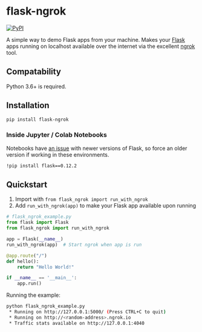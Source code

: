 # flask-ngrok
[![PyPI](https://img.shields.io/pypi/v/nine.svg)](https://pypi.org/project/flask-ngrok/)

A simple way to demo Flask apps from your machine.
Makes your [Flask](http://flask.pocoo.org/) apps running on localhost available
 over the internet via the excellent [ngrok](https://ngrok.com/) tool.

## Compatability
Python 3.6+ is required.

## Installation

```bash
pip install flask-ngrok
```
### Inside Jupyter / Colab Notebooks
Notebooks have [an issue](https://stackoverflow.com/questions/51180917/python-flask-unsupportedoperation-not-writable) with newer versions of Flask, so force an older version if working in these environments.
```bash
!pip install flask==0.12.2
```

## Quickstart
1. Import with ```from flask_ngrok import run_with_ngrok```
2. Add `run_with_ngrok(app)` to make your Flask app available upon running
```python
# flask_ngrok_example.py
from flask import Flask
from flask_ngrok import run_with_ngrok

app = Flask(__name__)
run_with_ngrok(app)  # Start ngrok when app is run

@app.route("/")
def hello():
    return "Hello World!"

if __name__ == '__main__':
    app.run()
```
Running the example:
```bash
python flask_ngrok_example.py
 * Running on http://127.0.0.1:5000/ (Press CTRL+C to quit)
 * Running on http://<random-address>.ngrok.io
 * Traffic stats available on http://127.0.0.1:4040 
```